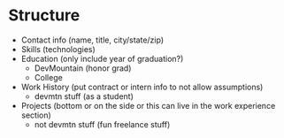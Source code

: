 # Structure
-   Contact info (name, title, city/state/zip)
-   Skills (technologies) 
-   Education (only include year of graduation?)
    -   DevMountain (honor grad)
    -   College
-   Work History (put contract or intern info to not allow assumptions)
    -   devmtn stuff (as a student)
-   Projects (bottom or on the side or this can live in the work experience section)
    -   not devmtn stuff (fun freelance stuff)
